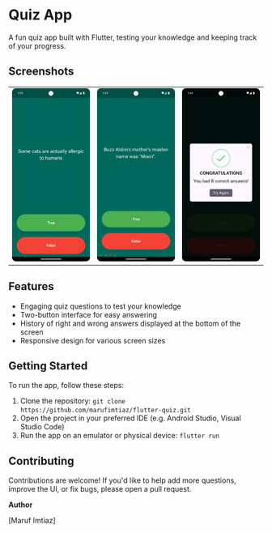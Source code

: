 **Quiz App**
=============

A fun quiz app built with Flutter, testing your knowledge and keeping track of your progress.

**Screenshots**
--------------

| | | |
| --- | --- | --- |
|![Screenshot 1](screenshots/1.png) |![Screenshot 2](screenshots/2.png) |![Screenshot 3](screenshots/3.png) |

**Features**
------------

* Engaging quiz questions to test your knowledge
* Two-button interface for easy answering
* History of right and wrong answers displayed at the bottom of the screen
* Responsive design for various screen sizes

**Getting Started**
---------------

To run the app, follow these steps:

1. Clone the repository: `git clone https://github.com/marufimtiaz/flutter-quiz.git`
2. Open the project in your preferred IDE (e.g. Android Studio, Visual Studio Code)
3. Run the app on an emulator or physical device: `flutter run`

**Contributing**
------------

Contributions are welcome! If you'd like to help add more questions, improve the UI, or fix bugs, please open a pull request.

**Author**

[Maruf Imtiaz]